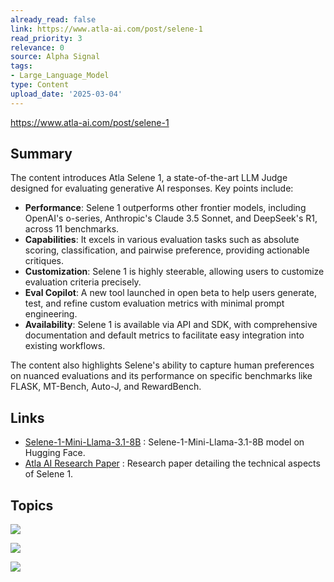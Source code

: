 ```yaml
---
already_read: false
link: https://www.atla-ai.com/post/selene-1
read_priority: 3
relevance: 0
source: Alpha Signal
tags:
- Large_Language_Model
type: Content
upload_date: '2025-03-04'
---
```


https://www.atla-ai.com/post/selene-1
## Summary

The content introduces Atla Selene 1, a state-of-the-art LLM Judge designed for evaluating generative AI responses. Key points include:

- **Performance**: Selene 1 outperforms other frontier models, including OpenAI's o-series, Anthropic's Claude 3.5 Sonnet, and DeepSeek's R1, across 11 benchmarks.
- **Capabilities**: It excels in various evaluation tasks such as absolute scoring, classification, and pairwise preference, providing actionable critiques.
- **Customization**: Selene 1 is highly steerable, allowing users to customize evaluation criteria precisely.
- **Eval Copilot**: A new tool launched in open beta to help users generate, test, and refine custom evaluation metrics with minimal prompt engineering.
- **Availability**: Selene 1 is available via API and SDK, with comprehensive documentation and default metrics to facilitate easy integration into existing workflows.

The content also highlights Selene's ability to capture human preferences on nuanced evaluations and its performance on specific benchmarks like FLASK, MT-Bench, Auto-J, and RewardBench.
## Links

- [Selene-1-Mini-Llama-3.1-8B](https://huggingface.co/AtlaAI/Selene-1-Mini-Llama-3.1-8B) : Selene-1-Mini-Llama-3.1-8B model on Hugging Face.
- [Atla AI Research Paper](https://arxiv.org/abs/2501.17195) : Research paper detailing the technical aspects of Selene 1.

## Topics

![](topics/Model/Selene%201)

![](topics/Model/Selene%20Mini)

![](topics/Tool/Eval%20Copilot)